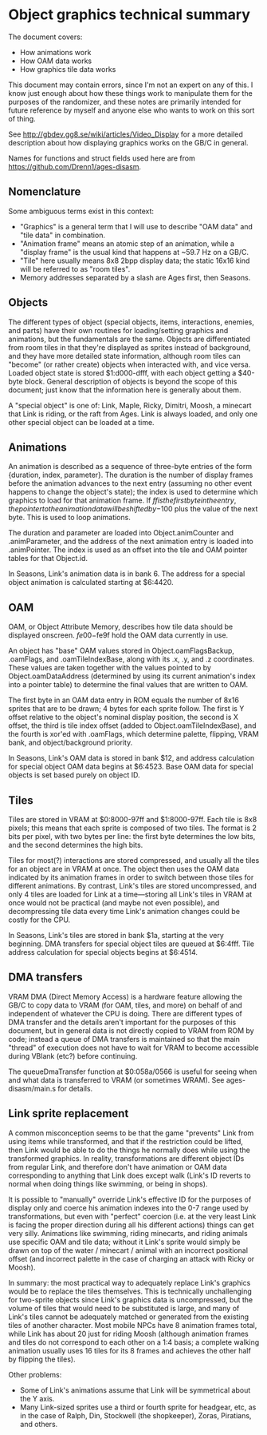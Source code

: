 # Object graphics technical summary

The document covers:

- How animations work
- How OAM data works
- How graphics tile data works

This document may contain errors, since I'm not an expert on any of this. I
know just enough about how these things work to manipulate them for the
purposes of the randomizer, and these notes are primarily intended for future
reference by myself and anyone else who wants to work on this sort of thing.

See http://gbdev.gg8.se/wiki/articles/Video_Display for a more detailed
description about how displaying graphics works on the GB/C in general.

Names for functions and struct fields used here are from
https://github.com/Drenn1/ages-disasm.


## Nomenclature

Some ambiguous terms exist in this context:

- "Graphics" is a general term that I will use to describe "OAM data" and "tile
  data" in combination.
- "Animation frame" means an atomic step of an animation, while a "display
  frame" is the usual kind that happens at ~59.7 Hz on a GB/C.
- "Tile" here usually means 8x8 2bpp display data; the static 16x16 kind will
  be referred to as "room tiles".
- Memory addresses separated by a slash are Ages first, then Seasons.


## Objects

The different types of object (special objects, items, interactions, enemies,
and parts) have their own routines for loading/setting graphics and animations,
but the fundamentals are the same. Objects are differentiated from room tiles
in that they're displayed as sprites instead of background, and they have more
detailed state information, although room tiles can "become" (or rather create)
objects when interacted with, and vice versa. Loaded object state is stored
$1:d000-dfff, with each object getting a $40-byte block. General description
of objects is beyond the scope of this document; just know that the information
here is generally about them.

A "special object" is one of: Link, Maple, Ricky, Dimitri, Moosh, a minecart
that Link is riding, or the raft from Ages. Link is always loaded, and only one
other special object can be loaded at a time.


## Animations

An animation is described as a sequence of three-byte entries of the form
{duration, index, parameter}. The duration is the number of display frames
before the animation advances to the next entry (assuming no other event
happens to change the object's state); the index is used to determine which
graphics to load for that animation frame. If $ff is the first byte in the
entry, the pointer to the animation data will be shifted by -$100 plus the
value of the next byte. This is used to loop animations.

The duration and parameter are loaded into Object.animCounter and
.animParameter, and the address of the next animation entry is loaded into
.animPointer. The index is used as an offset into the tile and OAM pointer
tables for that Object.id.

In Seasons, Link's animation data is in bank 6. The address for a special
object animation is calculated starting at $6:4420.


## OAM 

OAM, or Object Attribute Memory, describes how tile data should be displayed
onscreen. $fe00-$fe9f hold the OAM data currently in use.

An object has "base" OAM values stored in Object.oamFlagsBackup, .oamFlags, and
.oamTileIndexBase, along with its .x, .y, and .z coordinates. These values are
taken together with the values pointed to by Object.oamDataAddress (determined
by using its current animation's index into a pointer table) to determine the
final values that are written to OAM.

The first byte in an OAM data entry in ROM equals the number of 8x16 sprites
that are to be drawn; 4 bytes for each sprite follow. The first is Y offset
relative to the object's nominal display position, the second is X offset, the
third is tile index offset (added to Object.oamTileIndexBase), and the fourth
is xor'ed with .oamFlags, which determine palette, flipping, VRAM bank, and
object/background priority. 

In Seasons, Link's OAM data is stored in bank $12, and address calculation for
special object OAM data begins at $6:4523. Base OAM data for special objects is
set based purely on object ID.


## Tiles

Tiles are stored in VRAM at $0:8000-97ff and $1:8000-97ff. Each tile is 8x8
pixels; this means that each sprite is composed of two tiles. The format is 2
bits per pixel, with two bytes per line: the first byte determines the low
bits, and the second determines the high bits.

Tiles for most(?) interactions are stored compressed, and usually all the tiles
for an object are in VRAM at once. The object then uses the OAM data indicated
by its animation frames in order to switch between those tiles for different
animations. By contrast, Link's tiles are stored uncompressed, and only 4 tiles
are loaded for Link at a time—storing all Link's tiles in VRAM at once would
not be practical (and maybe not even possible), and decompressing tile data
every time Link's animation changes could be costly for the CPU.

In Seasons, Link's tiles are stored in bank $1a, starting at the very
beginning. DMA transfers for special object tiles are queued at $6:4fff.
Tile address calculation for special objects begins at $6:4514.


## DMA transfers

VRAM DMA (Direct Memory Access) is a hardware feature allowing the GB/C to copy
data to VRAM (for OAM, tiles, and more) on behalf of and independent of
whatever the CPU is doing. There are different types of DMA transfer and the
details aren't important for the purposes of this document, but in general data
is not directly copied to VRAM from ROM by code; instead a queue of DMA
transfers is maintained so that the main "thread" of execution does not have to
wait for VRAM to become accessible during VBlank (etc?) before continuing.

The queueDmaTransfer function at $0:058a/0566 is useful for seeing when and
what data is transferred to VRAM (or sometimes WRAM). See ages-disasm/main.s
for details.


## Link sprite replacement

A common misconception seems to be that the game "prevents" Link from using
items while transformed, and that if the restriction could be lifted, then Link
would be able to do the things he normally does while using the transformed
graphics. In reality, transformations are different object IDs from regular
Link, and therefore don't have animation or OAM data corresponding to anything
that Link does except walk (Link's ID reverts to normal when doing things like
swimming, or being in shops).

It is possible to "manually" override Link's effective ID for the purposes of
display only and coerce his animation indexes into the 0-7 range used by
transformations, but even with "perfect" coercion (i.e. at the very least Link
is facing the proper direction during all his different actions) things can get
very silly. Animations like swimming, riding minecarts, and riding animals use
specific OAM and tile data; without it Link's sprite would simply be drawn on
top of the water / minecart / animal with an incorrect positional offset (and
incorrect palette in the case of charging an attack with Ricky or Moosh).

In summary: the most practical way to adequately replace Link's graphics would
be to replace the tiles themselves. This is technically unchallenging for
two-sprite objects since Link's graphics data is uncompressed, but the volume
of tiles that would need to be substituted is large, and many of Link's tiles
cannot be adequately matched or generated from the existing tiles of another
character.  Most mobile NPCs have 8 animation frames total, while Link has
about 20 just for riding Moosh (although animation frames and tiles do not
correspond to each other on a 1:4 basis; a complete walking animation usually
uses 16 tiles for its 8 frames and achieves the other half by flipping the
tiles).

Other problems:

- Some of Link's animations assume that Link will be symmetrical about the Y
  axis.
- Many Link-sized sprites use a third or fourth sprite for headgear, etc, as in
  the case of Ralph, Din, Stockwell (the shopkeeper), Zoras, Piratians, and
  others.
